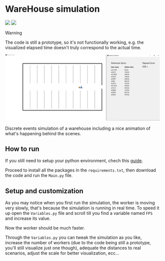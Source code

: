 # WareHouse simulation
<img src="https://img.shields.io/badge/python-3.12-blue?style=flat-square&logo=Python&logoColor=yellow&color=blue&link=https%3A%2F%2Fwww.python.org%2F"> <img src="https://img.shields.io/badge/simpy-4.1.1-lightgreen?style=flat-square&logo=Simpy&logoColor=yellow&color=green&link=https%3A%2F%2Fwww.python.org%2F">



> [!WARNING]
> The code is still a prototype, so it's not functionally working, e.g. the visualized elapsed time doesn't truly correspond to the actual time.


<img src="Images/Test.png">

Discrete events simulation of a warehouse including a nice animation of what's happening behind the scenes.

## How to run

If you still need to setup your python environment, chech this [guide](https://github.com/chessparov/chessparov/blob/main/python-setup.md). 

Proceed to install all the packages in the `requirements.txt`, then download the code and run the `Main.py` file.

## Setup and customization

As you may notice when you first run the simulation, the worker is moving very slowly, that's because the simulation is running in real time. To speed it up open the `Variables.py` file and scroll till you find a variable named `FPS` and increase its value. 

Now the worker should be much faster.

Through the `Variables.py` you can tweak the simulation as you like, increase the number of workers (due to the code being still a prototype, you'll still visualize just one though), adequate the distances to real scenarios, adjust the scale for better visualization, ecc...
